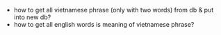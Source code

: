 - how to get all vietnamese phrase (only with two words) from db & put into new db?
- how to get all english words is meaning of vietnamese phrase?